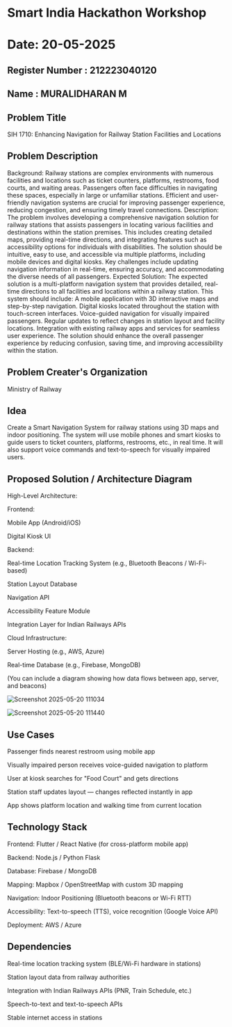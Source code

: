# Smart India Hackathon Workshop
# Date: 20-05-2025
## Register Number : 212223040120
## Name : MURALIDHARAN M 
## Problem Title
SIH 1710: Enhancing Navigation for Railway Station Facilities and Locations
## Problem Description
Background: Railway stations are complex environments with numerous facilities and locations such as ticket counters, platforms, restrooms, food courts, and waiting areas. Passengers often face difficulties in navigating these spaces, especially in large or unfamiliar stations. Efficient and user-friendly navigation systems are crucial for improving passenger experience, reducing congestion, and ensuring timely travel connections. Description: The problem involves developing a comprehensive navigation solution for railway stations that assists passengers in locating various facilities and destinations within the station premises. This includes creating detailed maps, providing real-time directions, and integrating features such as accessibility options for individuals with disabilities. The solution should be intuitive, easy to use, and accessible via multiple platforms, including mobile devices and digital kiosks. Key challenges include updating navigation information in real-time, ensuring accuracy, and accommodating the diverse needs of all passengers. Expected Solution: The expected solution is a multi-platform navigation system that provides detailed, real-time directions to all facilities and locations within a railway station. This system should include: A mobile application with 3D interactive maps and step-by-step navigation. Digital kiosks located throughout the station with touch-screen interfaces. Voice-guided navigation for visually impaired passengers. Regular updates to reflect changes in station layout and facility locations. Integration with existing railway apps and services for seamless user experience. The solution should enhance the overall passenger experience by reducing confusion, saving time, and improving accessibility within the station.

## Problem Creater's Organization
Ministry of Railway

## Idea
Create a Smart Navigation System for railway stations using 3D maps and indoor positioning. The system will use mobile phones and smart kiosks to guide users to ticket counters, platforms, restrooms, etc., in real time. It will also support voice commands and text-to-speech for visually impaired users.

## Proposed Solution / Architecture Diagram
High-Level Architecture:

Frontend:

Mobile App (Android/iOS)

Digital Kiosk UI

Backend:

Real-time Location Tracking System (e.g., Bluetooth Beacons / Wi-Fi-based)

Station Layout Database

Navigation API

Accessibility Feature Module

Integration Layer for Indian Railways APIs

Cloud Infrastructure:

Server Hosting (e.g., AWS, Azure)

Real-time Database (e.g., Firebase, MongoDB)

(You can include a diagram showing how data flows between app, server, and beacons)

![Screenshot 2025-05-20 111034](https://github.com/user-attachments/assets/aea88e15-15be-4706-af1c-9112aa44ef3b)

![Screenshot 2025-05-20 111440](https://github.com/user-attachments/assets/204913d3-d9ff-4b33-b3e5-d0c4c7bd8655)



## Use Cases
Passenger finds nearest restroom using mobile app

Visually impaired person receives voice-guided navigation to platform

User at kiosk searches for "Food Court" and gets directions

Station staff updates layout — changes reflected instantly in app

App shows platform location and walking time from current location


## Technology Stack
Frontend: Flutter / React Native (for cross-platform mobile app)

Backend: Node.js / Python Flask

Database: Firebase / MongoDB

Mapping: Mapbox / OpenStreetMap with custom 3D mapping

Navigation: Indoor Positioning (Bluetooth beacons or Wi-Fi RTT)

Accessibility: Text-to-speech (TTS), voice recognition (Google Voice API)

Deployment: AWS / Azure

## Dependencies
Real-time location tracking system (BLE/Wi-Fi hardware in stations)

Station layout data from railway authorities

Integration with Indian Railways APIs (PNR, Train Schedule, etc.)

Speech-to-text and text-to-speech APIs

Stable internet access in stations

